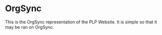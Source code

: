 # OrgSync
This is the OrgSync representation of the PLP Website. It is simple so that it may be ran on OrgSync.
